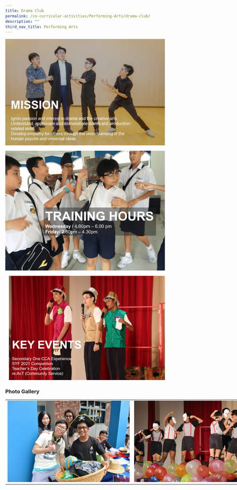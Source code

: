 ```yaml
---
title: Drama Club
permalink: /co-curricular-activities/Performing-Arts/drama-club/
description: ""
third_nav_title: Performing Arts
---
```

![](/images/drc1.jpeg)

![](/images/Drama.png)

![](/images/drc4.png)



### Photo Gallery

<table style="undefined;table-layout: fixed; width: 800px">
<colgroup>
<col style="width: 400px">
<col style="width: 400px">
</colgroup>
<tbody>
  <tr>
    <td><img src="/images/drc5-min.jpeg"></td>
    <td><img src="/images/drc6.jpeg"></td>
  </tr>
</tbody>
</table>